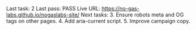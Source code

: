 Last task: 2
Last pass: PASS
Live URL: https://no-gas-labs.github.io/nogaslabs-site/
Next tasks:
3. Ensure robots meta and OG tags on other pages.
4. Add aria-current script.
5. Improve campaign copy.
